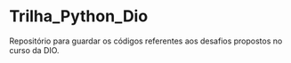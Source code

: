 # Trilha_Python_Dio
Repositório para guardar os códigos referentes aos desafios propostos no curso da DIO.
